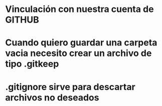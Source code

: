 # Vinculación con nuestra cuenta de GITHUB

# Cuando quiero guardar una carpeta vacia necesito crear un archivo de tipo **.gitkeep**

# .gitignore sirve para descartar archivos no deseados
